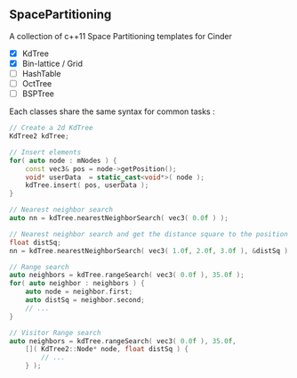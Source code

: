 ## SpacePartitioning
A collection of c++11 Space Partitioning templates for Cinder

- [x] KdTree
- [x] Bin-lattice / Grid
- [ ] HashTable
- [ ] OctTree
- [ ] BSPTree

Each classes share the same syntax for common tasks :

```c++
// Create a 2d KdTree
KdTree2 kdTree;

// Insert elements
for( auto node : mNodes ) {
	const vec3& pos = node->getPosition();
	void* userData 	= static_cast<void*>( node );
	kdTree.insert( pos, userData );
}

// Nearest neighbor search
auto nn = kdTree.nearestNeighborSearch( vec3( 0.0f ) );

// Nearest neighbor search and get the distance square to the position
float distSq;
nn = kdTree.nearestNeighborSearch( vec3( 1.0f, 2.0f, 3.0f ), &distSq );

// Range search
auto neighbors = kdTree.rangeSearch( vec3( 0.0f ), 35.0f );
for( auto neighbor : neighbors ) {
	auto node = neighbor.first;
	auto distSq = neighbor.second;
	// ...
}

// Visitor Range search
auto neighbors = kdTree.rangeSearch( vec3( 0.0f ), 35.0f, 
	[]( KdTree2::Node* node, float distSq ) {
		// ...
	} );

```